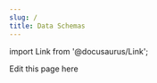 ```yaml
---
slug: /
title: Data Schemas
---
```


import Link from '@docusaurus/Link';

<Link href="https://hedgedoc.nqminds.com/git/nqminds/nist-brski/contents/packages/docusaurus/docs/schemas/1-schemas.md">Edit this page here</Link>
